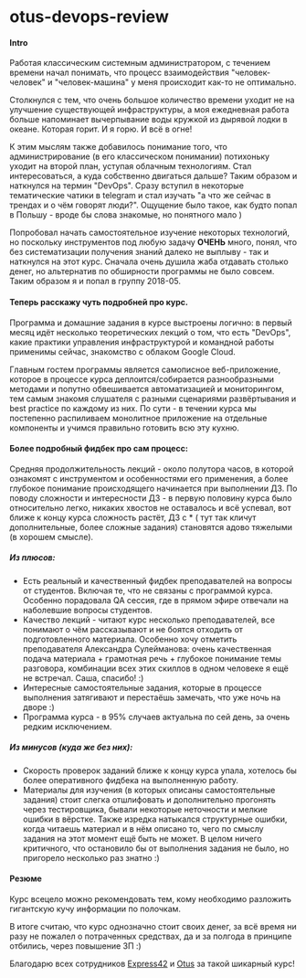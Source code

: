 # otus-devops-review


#### Intro
Работая классическим системным администратором, с течением времени начал понимать, что процесс взаимодействия "человек-человек" и "человек-машина" у меня происходит как-то не оптимально.

Столкнулся с тем, что очень большое количество времени уходит не на улучшение существующей инфраструктуры, а моя ежедневная работа больше напоминает вычерпывание воды кружкой из дырявой лодки в океане.
Которая горит. И я горю. И всё в огне!


К этим мыслям также добавилось понимание того, что администрирование (в его классическом понимании) потихоньку уходит на второй план, уступая облачным технологиям.
Стал интересоваться, а куда собственно двигаться дальше? Таким образом и наткнулся на термин "DevOps".
Сразу вступил в некоторые тематические чатики в telegram и стал изучать "а что же сейчас в трендах и о чём говорят люди?". Ощущение было такое, как будто попал в Польшу - вроде бы слова знакомые, но понятного мало )

Попробовал начать самостоятельное изучение некоторых технологий, но поскольку инструментов под любую задачу **ОЧЕНЬ** много, понял, что без систематизации получения знаний далеко не выплыву - так и наткнулся на этот курс.
Сначала очень душила жаба отдавать столько денег, но альтернатив по обширности программы не было совсем. Таким образом я и попал в группу 2018-05.

#### Теперь расскажу чуть подробней про курс.
Программа и домашние задания в курсе выстроены логично: в первый месяц идёт несколько теоретических лекций о том, что есть "DevOps", какие практики управления инфраструктурой и командной работы применимы сейчас, знакомство с облаком Google Cloud.

Главным гостем программы является самописное веб-приложение, которое в процессе курса деплоится/собирается разнообразными методами и попутно обвешивается автоматизацией и мониторингом, тем самым знакомя слушателя с разными сценариями развёртывания и best practice по каждому из них.
По сути - в течении курса мы постепенно распиливаем монолитное приложение на отдельные компоненты и учимся правильно готовить всю эту кухню.

#### Более подробный фидбек про сам процесс:

Средняя продолжительность лекций - около полутора часов, в которой ознакомят с инструментом и особенностями его применения, а более глубокое понимание происходящего начинается при выполнении ДЗ.
По поводу сложности и интересности ДЗ - в первую половину курса было относительно легко, никаких хвостов не оставалось и всё успевал, вот ближе к концу курса сложность растёт, ДЗ с * ( тут так кличут дополнительные, более сложные задания) становятся адово тяжелыми (в хорошем смысле).

##### Из плюсов:
* Есть реальный и качественный фидбек преподавателей на вопросы от студентов. Включая те, что не связаны с программой курса. Особенно порадовала QA сессия, где в прямом эфире отвечали на наболевшие вопросы студентов.
* Качество лекций - читают курс несколько преподавателей, все понимают о чём рассказывают и не боятся отходить от подготовленного материала. Особенно хочу отметить преподавателя Александра Сулейманова: очень качественная подача материала + грамотная речь + глубокое понимание темы разговора, комбинации всех этих скиллов в одном человеке я ещё не встречал. Саша, спасибо! :)
* Интересные самостоятельные задания, которые в процессе выполнения затягивают и перестаёшь замечать, что уже ночь на дворе :)
* Программа курса - в 95% случаев актуальна по сей день, за очень редким исключением.

##### Из минусов (куда же без них):
* Скорость проверок заданий ближе к концу курса упала, хотелось бы более оперативного фидбека на выполненную работу.
* Материалы для изучения (в которых описаны самостоятельные задания) стоит слегка отшлифовать и дополнительно прогонять через тестировщика, бывали некоторые неточности и мелкие ошибки в вёрстке. Также изредка натыкался структурные ошибки, когда читаешь материал и в нём описано то, чего по смыслу задания на этот момент ещё быть не может. В целом ничего критичного, что остановило бы от выполнения задания не было, но пригорело несколько раз знатно :)


#### Резюме
Курс всецело можно рекомендовать тем, кому необходимо разложить гигантскую кучу информации по полочкам.

В итоге считаю, что курс однозначно стоит своих денег, за всё время ни разу не пожалел о потраченных средствах, да и за полгода в принципе отбились, через повышение ЗП :) 

Благодарю всех сотрудников [Express42](https://express42.com/) и [Otus](https://otus.ru/) за такой шикарный курс!
